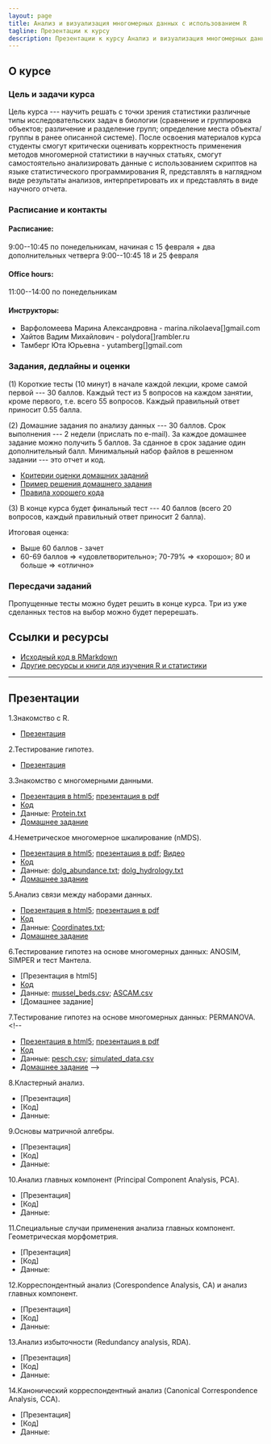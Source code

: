 ```yaml
---
layout: page
title: Анализ и визуализация многомерных данных с использованием R
tagline: Презентации к курсу
description: Презентации к курсу Анализ и визуализация многомерных данных с использованием R
---
```


## О курсе

### Цель и задачи курса

Цель курса --- научить решать с точки зрения статистики различные типы исследовательских задач в биологии (сравнение и группировка объектов; различение и разделение групп; определение места объекта/группы в ранее описанной системе). 
После освоения материалов курса студенты смогут критически оценивать корректность применения методов многомерной статистики в научных статьях, смогут самостоятельно анализировать данные с использованием скриптов на языке статистического программирования R, представлять в наглядном виде результаты анализов, интерпретировать их и представлять в виде научного отчета.

### Расписание и контакты

#### Расписание:

9:00--10:45 по понедельникам, начиная с 15 февраля + два дополнительных четверга 9:00--10:45 18 и 25 февраля

#### Office hours: 

11:00--14:00 по понедельникам

#### Инструкторы: 

- Варфоломеева Марина Александровна -  marina.nikolaeva[]gmail.com
- Хайтов Вадим Михайлович - polydora[]rambler.ru
- Тамберг Юта Юрьевна - yutamberg[]gmail.com

### Задания, дедлайны и оценки

(1) Короткие тесты (10 минут) в начале каждой лекции, кроме самой первой --- 30 баллов. Каждый тест из 5 вопросов на каждом занятии, кроме первого, т.е. всего 55 вопросов. Каждый правильный ответ приносит 0.55 балла.

(2) Домашние задания по анализу данных --- 30 баллов. Срок выполнения --- 2 недели (прислать по e-mail). За каждое домашнее задание можно получить 5 баллов. За сданное в срок задание один дополнительный балл. Минимальный набор файлов в решенном задании --- это отчет и код.

- [Критерии оценки домашних заданий](pages/evaluation_criteria.html)
- [Пример решения домашнего задания](example-report.zip)
- [Правила хорошего кода](pages/coding_practices.html)

(3) В конце курса будет финальный тест --- 40 баллов (всего 20 вопросов, каждый правильный ответ приносит 2 балла).

Итоговая оценка:

- Выше 60 баллов - зачет
- 60-69 баллов => «удовлетворительно»; 70-79% => «хорошо»; 80 и больше => «отлично»

### Пересдачи заданий

Пропущенные тесты можно будет решить в конце курса.
Три из уже сделанных тестов на выбор можно будет перерешать.


## Ссылки и ресурсы

- [Исходный код в RMarkdown](http://github.com/varmara/multivar-course)
- [Другие ресурсы и книги для изучения R и статистики](pages/resources.html)

<!--

- [Как и где можно найти помощь с R и статистикой](pages/more_help.html)

-->

---

## Презентации

1.Знакомство с R.

- [Презентация](pages/01_introduction_to_r.html)

2.Тестирование гипотез.

- [Презентация](pages/02_hypothesis_testing.html)

3.Знакомство с многомерными данными.

- [Презентация в html5](pages/03_multivariate_data_and_dissimilarities.html); [презентация в pdf](pages/03_multivariate_data_and_dissimilarities.pdf)
- [Код](https://raw.githubusercontent.com/varmara/multivar-course/master/03_multivariate_data_and_dissimilarities.R)
- Данные: [Protein.txt](https://raw.githubusercontent.com/varmara/multivar-course/master/data/Protein.txt)
- [Домашнее задание](https://github.com/varmara/multivar-course/raw/master/tasks/task01.zip)

4.Неметрическое многомерное шкалирование (nMDS).

- [Презентация в html5](pages/04_nMDS.html); [презентация в pdf](pages/04_nMDS.pdf); [Видео](https://www.youtube.com/playlist?list=PL_m3ZHlVDNoq574p-bpZWeRTflnMhuJPK)
- [Код](https://raw.githubusercontent.com/varmara/multivar-course/master/04_nMDS.R)
- Данные: [dolg_abundance.txt](https://raw.githubusercontent.com/varmara/multivar-course/master/data/dolg_abundance.txt); [dolg_hydrology.txt](https://raw.githubusercontent.com/varmara/multivar-course/master/data/dolg_hydrology.txt)
- [Домашнее задание](https://github.com/varmara/multivar-course/raw/master/tasks/task02.zip)


5.Анализ связи между наборами данных.

- [Презентация в html5](pages/05_Mantel_correlation-based_methods.html); [презентация в pdf](pages/05_Mantel_correlation-based_methods.pdf)
- [Код](https://raw.githubusercontent.com/varmara/multivar-course/master/05_Mantel_correlation-based_methods.R)
- Данные: [Coordinates.txt](https://raw.githubusercontent.com/varmara/multivar-course/master/data/Coordinates.txt);
- [Домашнее задание](https://github.com/varmara/multivar-course/raw/master/tasks/task03.zip)

6.Тестирование гипотез на основе многомерных данных: ANOSIM, SIMPER и тест Мантела.

- [Презентация в html5]<!--(pages/06_ANOSIM_SIMPER.html); [презентация в pdf](pages/06_ANOSIM_SIMPER.pdf)-->
- [Код](https://raw.githubusercontent.com/varmara/multivar-course/master/06_ANOSIM_SIMPER.R)
- Данные: [mussel_beds.csv](https://raw.githubusercontent.com/varmara/multivar-course/master/data/mussel_beds.csv); [ASCAM.csv](https://raw.githubusercontent.com/varmara/multivar-course/master/data/ASCAM.csv)
- [Домашнее задание]<!--(https://github.com/varmara/multivar-course/raw/master/tasks/task04.zip)-->

7.Тестирование гипотез на основе многомерных данных: PERMANOVA. <!--
- [Презентация в html5](pages/07_perMANOVA.html); [презентация в pdf](pages/07_perMANOVA.pdf)
- [Код](https://raw.githubusercontent.com/varmara/multivar-course/master/07_perMANOVA.R)
- Данные: [pesch.csv](https://raw.githubusercontent.com/varmara/multivar-course/master/data/pesch.csv); [simulated_data.csv](https://raw.githubusercontent.com/varmara/multivar-course/master/data/simulated_data.csv)
- [Домашнее задание](https://github.com/varmara/multivar-course/raw/master/tasks/task05.zip)
-->

8.Кластерный анализ.

- [Презентация]
- [Код]
- Данные: 

9.Основы матричной алгебры.

- [Презентация]
- [Код]
- Данные: 

10.Анализ главных компонент (Principal Component Analysis, PCA).

- [Презентация]
- [Код]
- Данные: 

11.Специальные случаи применения анализа главных компонент. Геометрическая морфометрия.

- [Презентация]
- [Код]
- Данные: 

12.Корреспондентный анализ (Corespondence Analysis, CA) и анализ главных компонент.

- [Презентация]
- [Код]
- Данные: 

13.Анализ избыточности (Redundancy analysis, RDA).

- [Презентация]
- [Код]
- Данные: 

14.Канонический корреспондентный анализ (Canonical Correspondence Analysis, CCA).

- [Презентация]
- [Код]
- Данные: 


